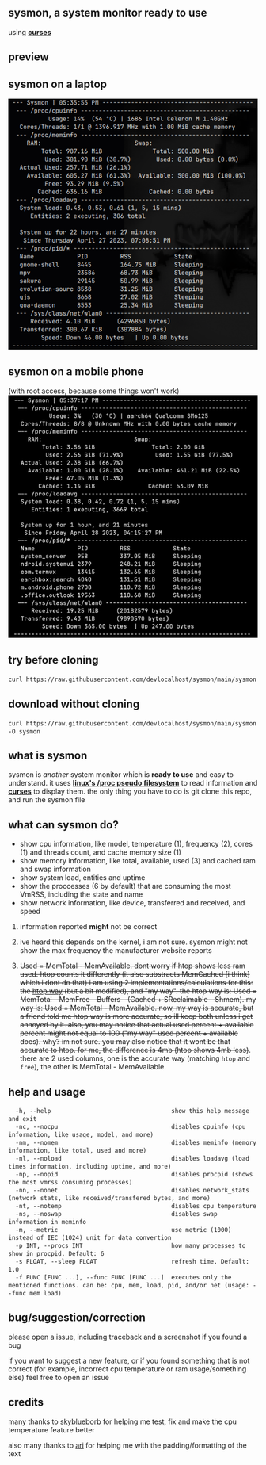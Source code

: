 ## sysmon, a system monitor ready to use

using [**curses**](https://docs.python.org/3/howto/curses.html)

## preview
## sysmon on a laptop
![sysmon laptop screenshot](screens/sysmon-pc.png)
## sysmon on a mobile phone
(with root access, because some things won't work)
![sysmon phone screenshot](screens/sysmon-phone.png)

## try before cloning
```sh
curl https://raw.githubusercontent.com/devlocalhost/sysmon/main/sysmon | python
```

## download without cloning
```
curl https://raw.githubusercontent.com/devlocalhost/sysmon/main/sysmon -O sysmon
```

## what is sysmon
sysmon is *another* system monitor which is **ready to use** and easy to understand. it uses [**linux's /proc pseudo filesystem**](https://www.kernel.org/doc/html/latest/filesystems/proc.html) to read information and [**curses**](https://docs.python.org/3/howto/curses.html) to display them. the only thing you have to do is git clone this repo, and run the sysmon file

## what can sysmon do?
 - show cpu information, like model, temperature (1), frequency (2), cores (1) and threads count, and cache memory size (1)
 - show memory information, like total, available, used (3) and cached ram and swap information
 - show system load, entities and uptime
 - show the proccesses (6 by default) that are consuming the most VmRSS, including the state and name
 - show network information, like device, transferred and received, and speed

1. information reported **might** not be correct

2. ive heard this depends on the kernel, i am not sure. sysmon might not show the max frequency the manufacturer website reports

3. ~~Used = MemTotal - MemAvailable. dont worry if htop shows less ram used. htop counts it differently (it also substracts MemCached [i think] which i dont do that) i am using 2 implementations/calculations for this: the [htop way](https://stackoverflow.com/a/41251290) (but a bit modified), and "my way". the htop way is: Used = MemTotal - MemFree - Buffers - (Cached + SReclaimable - Shmem). my way is: Used = MemTotal - MemAvailable. now, my way is accurate, but a friend told me htop way is more accurate, so ill keep both unless i get annoyed by it. also, you may notice that actual used percent + available percent might not equal to 100 ("my way" used percent + available does). why? im not sure. you may also notice that it wont be that accurate to htop. for me, the difference is 4mb (htop shows 4mb less)~~. there are 2 used columns, one is the accurate way (matching `htop` and `free`), the other is MemTotal - MemAvailable.

## help and usage
```
  -h, --help                                  show this help message and exit
  -nc, --nocpu                                disables cpuinfo (cpu information, like usage, model, and more)
  -nm, --nomem                                disables meminfo (memory information, like total, used and more)
  -nl, --noload                               disables loadavg (load times information, including uptime, and more)
  -np, --nopid                                disables procpid (shows the most vmrss consuming processes)
  -nn, --nonet                                disables network_stats (network stats, like received/transfered bytes, and more)
  -nt, --notemp                               disables cpu temperature
  -ns, --noswap                               disables swap information in meminfo
  -m, --metric                                use metric (1000) instead of IEC (1024) unit for data convertion
  -p INT, --procs INT                         how many processes to show in procpid. Default: 6
  -s FLOAT, --sleep FLOAT                     refresh time. Default: 1.0
  -f FUNC [FUNC ...], --func FUNC [FUNC ...]  executes only the mentioned functions. can be: cpu, mem, load, pid, and/or net (usage: --func mem load)
```

## bug/suggestion/correction
please open a issue, including traceback and a screenshot if you found a bug

if you want to suggest a new feature, or if you found something that is not correct (for example, incorrect cpu temperature or ram usage/something else) feel free to open an issue

## credits
many thanks to [skyblueborb](https://github.com/skyblueborb) for helping me test, fix and make the cpu temperature feature better

also many thanks to [ari](https://ari-web.xyz/gh) for helping me with the padding/formatting of the text
